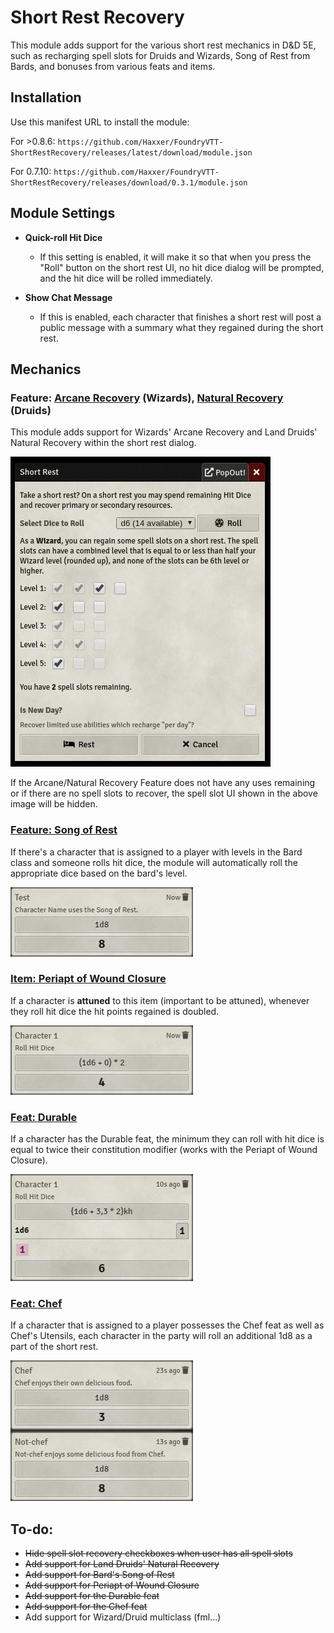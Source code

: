 # Short Rest Recovery
This module adds support for the various short rest mechanics in D&D 5E, such as recharging spell slots for Druids and Wizards, Song of Rest from Bards, and bonuses from various feats and items.

## Installation
Use this manifest URL to install the module:

For >0.8.6:
`https://github.com/Haxxer/FoundryVTT-ShortRestRecovery/releases/latest/download/module.json`

For 0.7.10:
`https://github.com/Haxxer/FoundryVTT-ShortRestRecovery/releases/download/0.3.1/module.json`

## Module Settings
* **Quick-roll Hit Dice**
  * If this setting is enabled, it will make it so that when you press the "Roll" button on the short rest UI, no hit dice dialog will be prompted, and the hit dice will be rolled immediately.

* **Show Chat Message**
  * If this is enabled, each character that finishes a short rest will post a public message with a summary what they regained during the short rest.

## Mechanics

### Feature: [Arcane Recovery](https://www.dndbeyond.com/classes/wizard#ArcaneRecovery-411) (Wizards), [Natural Recovery](https://www.dndbeyond.com/classes/druid#CircleoftheLand) (Druids)

This module adds support for Wizards' Arcane Recovery and Land Druids' Natural Recovery within the short rest dialog.

![Image of the new short rest dialog with checkboxes for spell recovery](docs/short-rest-dialog.jpg)

If the Arcane/Natural Recovery Feature does not have any uses remaining or if there are no spell slots to recover, the spell slot UI shown in the above image will be hidden.

### [Feature: Song of Rest](https://www.dndbeyond.com/classes/bard#SongofRest-80)

If there's a character that is assigned to a player with levels in the Bard class and someone rolls hit dice, the module will automatically roll the appropriate dice based on the bard's level.

![Image of a character gaining hit points from a bard's song of rest](docs/song-of-rest.jpg)

### [Item: Periapt of Wound Closure](https://www.dndbeyond.com/magic-items/periapt-of-wound-closure)

If a character is **attuned** to this item (important to be attuned), whenever they roll hit dice the hit points regained is doubled.

![Image of a hit dice roll with the periapt of wound closure](docs/periapt-of-wound-closure.jpg)

### [Feat: Durable](https://www.dndbeyond.com/feats/durable)

If a character has the Durable feat, the minimum they can roll with hit dice is equal to twice their constitution modifier (works with the Periapt of Wound Closure).

![Image of a hit dice roll with the durable feat](docs/durable.jpg)

### [Feat: Chef](https://www.dndbeyond.com/feats/chef)

If a character that is assigned to a player possesses the Chef feat as well as Chef's Utensils, each character in the party will roll an additional 1d8 as a part of the short rest.

![Image of a two rolls, one for the chef rolling a 1d8 for themselves, and another non-chef rolling a 1d8 for themselves](docs/chef.jpg)

## To-do:
- ~~Hide spell slot recovery checkboxes when user has all spell slots~~
- ~~Add support for Land Druids' Natural Recovery~~
- ~~Add support for Bard's Song of Rest~~
- ~~Add support for Periapt of Wound Closure~~
- ~~Add support for the Durable feat~~
- ~~Add support for the Chef feat~~
- Add support for Wizard/Druid multiclass (fml...)
